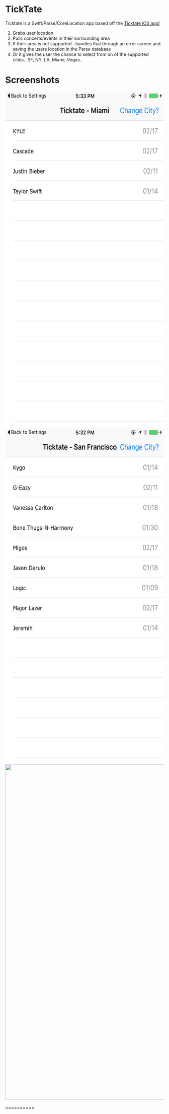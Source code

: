 # TickTate

Ticktate is a Swift/Parse/CoreLocation app based off the [Ticktate iOS app!](https://itunes.apple.com/us/app/ticktate/id966821187?mt=8)

1. Grabs user location
2. Pulls concerts/events in their sorrounding area
3. If their area is not supported...handles that through an error screen and saving the users location in the Parse database
4. Or it gives the user the chance to select from on of the supported cities...SF, NY, LA, Miami, Vegas..


Screenshots
==========

<p align="center">
    <img src ="https://raw.githubusercontent.com/mparrish91/TickTate/master/Screenshots/screenshot.png" height="1067" width="600" />
      <img src ="https://raw.githubusercontent.com/mparrish91/TickTate/master/Screenshots/screenshot1.png" height="1067" width="600" />
            <img src ="https://raw.githubusercontent.com/mparrish91/TickTate/master/Screenshots/screenshot.png2" height="1067" width="600" />

</p>



==========
